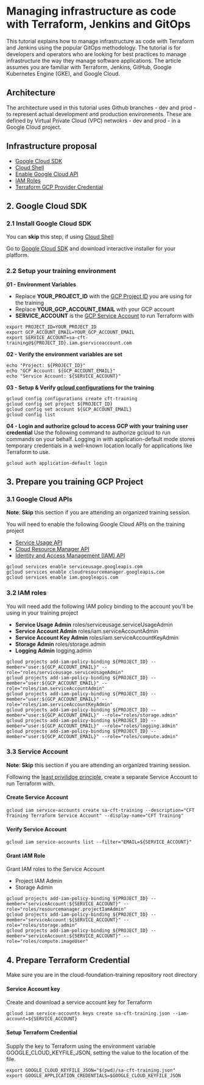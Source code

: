 
# Managing infrastructure as code with Terraform, Jenkins and GitOps

This tutorial explains how to manage infrastructure as code with Terraform and Jenkins using the popular GitOps methodology. The tutorial is for developers and operators who are looking for best practices to manage infrastructure the way they manage software applications. The article assumes you are familiar with Terraform, Jenkins, GitHub, Google Kubernetes Engine (GKE), and Google Cloud.

## Architecture

The architecture used in this tutorial uses Github branches - dev and prod - to represent actual development and production environments.  These are defined by Virtual Private Cloud (VPC) netwokrs - dev and prod - in a Google Cloud project.

## Infrastructure proposal

* [Google Cloud SDK](https://cloud.google.com/sdk/)
* [Cloud Shell](https://cloud.google.com/shell/docs)
* [Enable Google Cloud API](https://cloud.google.com/service-usage/docs/enable-disable)
* [IAM Roles](https://cloud.google.com/iam/docs/understanding-roles#iam-roles)
* [Terraform GCP Provider Credential](https://www.terraform.io/docs/providers/google/guides/getting_started.html#adding-credentials)

## 2. Google Cloud SDK

### 2.1 Install Google Cloud SDK

You can **skip** this step, if using [Cloud Shell](https://cloud.google.com/shell/docs)

Go to [Google Cloud SDK](https://cloud.google.com/sdk/docs/downloads-interactive) and download interactive installer for your platform.

### 2.2 Setup your training environment

**01 - Environment Variables**
* Replace **YOUR_PROJECT_ID** with the [GCP Project ID](https://cloud.google.com/resource-manager/docs/creating-managing-projects#before_you_begin) you are using for the training
* Replace **YOUR_GCP_ACCOUNT_EMAIL** with your GCP account
* **SERVICE_ACCOUNT** is the [GCP Service Account](https://cloud.google.com/iam/docs/understanding-service-accounts) to run Terraform with
```
export PROJECT_ID=YOUR_PROJECT_ID
export GCP_ACCOUNT_EMAIL=YOUR_GCP_ACCOUNT_EMAIL
export SERVICE_ACCOUNT=sa-cft-training@${PROJECT_ID}.iam.gserviceaccount.com
```

**02 - Verify the environment variables are set**
```
echo "Project: ${PROJECT_ID}"
echo "GCP Account: ${GCP_ACCOUNT_EMAIL}"
echo "Service Account: ${SERVICE_ACCOUNT}"
```

**03 - Setup & Verify [gcloud configurations](https://cloud.google.com/sdk/gcloud/reference/config) for the training**
```
gcloud config configurations create cft-training
gcloud config set project ${PROJECT_ID}
gcloud config set account ${GCP_ACCOUNT_EMAIL}
gcloud config list
```

**04 - Login and authorize gcloud to access GCP with your training user credential**
Use the following command to authorize gcloud to run commands on your behalf. Logging in with application-default mode stores temporary credentials in a well-known location locally for applications like Terraform to use.
```
gcloud auth application-default login
```

## 3. Prepare you training GCP Project

### 3.1 Google Cloud APIs

**Note**: **Skip** this section if you are attending an organized training session.

You will need to enable the following Google Cloud APIs on the training project
* [Service Usage API](https://cloud.google.com/serviceusage/docs/reference/rest)
* [Cloud Resource Manager API](https://cloud.google.com/resource-manager/reference/rest/)
* [Identity and Access Management (IAM) API](https://cloud.google.com/iam/docs/reference/rest)
```
gcloud services enable serviceusage.googleapis.com
gcloud services enable cloudresourcemanager.googleapis.com
gcloud services enable iam.googleapis.com
```

### 3.2 IAM roles
You will need add the following IAM policy binding to the account you'll be using in your training project
* **Service Usage Admin** roles/serviceusage.serviceUsageAdmin
* **Service Account Admin** roles/iam.serviceAccountAdmin
* **Service Account Key Admin** roles/iam.serviceAccountKeyAdmin
* **Storage Admin** roles/storage.admin
* **Logging Admin** logging.admin
```
gcloud projects add-iam-policy-binding ${PROJECT_ID} --member="user:${GCP_ACCOUNT_EMAIL}" --role="roles/serviceusage.serviceUsageAdmin"
gcloud projects add-iam-policy-binding ${PROJECT_ID} --member="user:${GCP_ACCOUNT_EMAIL}" --role="roles/iam.serviceAccountAdmin"
gcloud projects add-iam-policy-binding ${PROJECT_ID} --member="user:${GCP_ACCOUNT_EMAIL}" --role="roles/iam.serviceAccountKeyAdmin"
gcloud projects add-iam-policy-binding ${PROJECT_ID} --member="user:${GCP_ACCOUNT_EMAIL}" --role="roles/storage.admin"
gcloud projects add-iam-policy-binding ${PROJECT_ID} --member="user:${GCP_ACCOUNT_EMAIL}" --role="roles/logging.admin"
gcloud projects add-iam-policy-binding ${PROJECT_ID} --member="user:${GCP_ACCOUNT_EMAIL}" --role="roles/compute.admin"
```

### 3.3 Service Account

**Note**: **Skip** this section if you are attending an organized training session.

Following the [least privilidge principle](https://cloud.google.com/blog/products/identity-security/dont-get-pwned-practicing-the-principle-of-least-privilege), create a separate Service Account to run Terraform with.

#### Create Service Account
```
gcloud iam service-accounts create sa-cft-training --description="CFT Training Terraform Service Account" --display-name="CFT Training"
```

#### Verify Service Account
```
gcloud iam service-accounts list --filter="EMAIL=${SERVICE_ACCOUNT}"
```

#### Grant IAM Role

Grant IAM roles to the Service Account
* Project IAM Admin
* Storage Admin
```
gcloud projects add-iam-policy-binding ${PROJECT_ID} --member="serviceAccount:${SERVICE_ACCOUNT}" --role="roles/resourcemanager.projectIamAdmin"
gcloud projects add-iam-policy-binding ${PROJECT_ID} --member="serviceAccount:${SERVICE_ACCOUNT}" --role="roles/storage.admin"
gcloud projects add-iam-policy-binding ${PROJECT_ID} --member="serviceAccount:${SERVICE_ACCOUNT}" --role="roles/compute.imageUser"
```

## 4. Prepare Terraform Credential

Make sure you are in the cloud-foundation-training repository root directory

#### Service Account key

Create and download a service account key for Terraform
```
gcloud iam service-accounts keys create sa-cft-training.json --iam-account=${SERVICE_ACCOUNT}
```

#### Setup Terraform Credential

Supply the key to Terraform using the environment variable GOOGLE_CLOUD_KEYFILE_JSON, setting the value to the location of the file.
```
export GOOGLE_CLOUD_KEYFILE_JSON="$(pwd)/sa-cft-training.json"
export GOOGLE_APPLICATION_CREDENTIALS=$GOOGLE_CLOUD_KEYFILE_JSON
```
